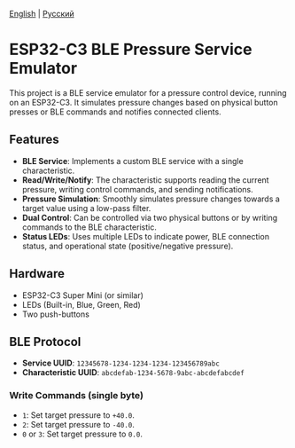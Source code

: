 [English](./README.md) | [Русский](./README.ru.md)

# ESP32-C3 BLE Pressure Service Emulator

This project is a BLE service emulator for a pressure control device, running on an ESP32-C3. It simulates pressure changes based on physical button presses or BLE commands and notifies connected clients.

## Features
*   **BLE Service**: Implements a custom BLE service with a single characteristic.
*   **Read/Write/Notify**: The characteristic supports reading the current pressure, writing control commands, and sending notifications.
*   **Pressure Simulation**: Smoothly simulates pressure changes towards a target value using a low-pass filter.
*   **Dual Control**: Can be controlled via two physical buttons or by writing commands to the BLE characteristic.
*   **Status LEDs**: Uses multiple LEDs to indicate power, BLE connection status, and operational state (positive/negative pressure).

## Hardware
*   ESP32-C3 Super Mini (or similar)
*   LEDs (Built-in, Blue, Green, Red)
*   Two push-buttons

## BLE Protocol

- **Service UUID**: `12345678-1234-1234-1234-123456789abc`
- **Characteristic UUID**: `abcdefab-1234-5678-9abc-abcdefabcdef`

### Write Commands (single byte)
- `1`: Set target pressure to `+40.0`.
- `2`: Set target pressure to `-40.0`.
- `0` or `3`: Set target pressure to `0.0`.